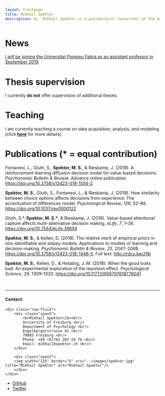 ```yaml
---
layout: frontpage
title: Mikhail Spektor
description: Dr. Mikhail Spektor is a postdoctoral researcher at the University of Freiburg.
---
```


<h1 id="news">News</h1>
<p><a href="https://www.upf.edu/web/econ/home/-/asset_publisher/Vld4rb7onACA/content/id/223597180/maximized">I will be joining the Universitat Pompeu Fabra as an assistant professor in September 2019</a>.</p>

<h1 id="thesis-supervision">Thesis supervision</h1>
<p>I currently <strong>do not</strong> offer supervision of additional theses.</p>
<h1 id="teaching">Teaching</h1>
<p>I am currently teaching a course on data acquisition, analysis, and modeling (click <a href="https://campus.uni-freiburg.de/qisserver/pages/startFlow.xhtml?_flowId=detailView-flow&amp;unitId=8212"><strong>here</strong></a> for more details).</p>
<h1 id="publications-equal-contribution">Publications (* = equal contribution)</h1>
<div id="refs" class="references">
<div id="ref-Fontanesi2019">
<p>Fontanesi, L., Gluth, S., <strong>Spektor, M. S.</strong>, &amp; Rieskamp, J. (2019). A reinforcement learning diffusion decision model for value-based decisions. <em>Psychonomic Bulletin &amp; Review</em>. Advance online publication. <a href="https://doi.org/10.3758/s13423-018-1554-2" class="uri">https://doi.org/10.3758/s13423-018-1554-2</a></p>
</div>
<div id="ref-Spektor2019">
<p><strong>Spektor, M. S.</strong>, Gluth, S., Fontanesi, L., &amp; Rieskamp, J. (2019). How similarity between choice options affects decisions from experience: The accentuation of differences model. <em>Psychological Review</em>, <em>126</em>, 52&ndash;88. <a href="https://doi.org/10.1037/rev0000122" class="uri">https://doi.org/10.1037/rev0000122</a></p>
</div>
<div id="ref-Gluth2018">
<p>Gluth, S.*, <strong>Spektor, M. S.*</strong>, &amp; Rieskamp, J. (2018). Value-based attentional capture affects multi-alternative decision making. <em>eLife</em>, <em>7</em>, 1&ndash;36. <a href="https://doi.org/10.7554/eLife.39659" class="uri">https://doi.org/10.7554/eLife.39659</a></p>
</div>
<div id="ref-Spektor2018">
<p><strong>Spektor, M. S.</strong>, &amp; Kellen, D. (2018). The relative merit of empirical priors in non-identifiable and sloppy models: Applications to models of learning and decision-making. <em>Psychonomic Bulletin &amp; Review</em>, <em>25</em>, 2047&ndash;2068. <a href="https://doi.org/10.3758/s13423-018-1446-5" class="uri">https://doi.org/10.3758/s13423-018-1446-5</a>. Full text: <a href="http://rdcu.be/J18i" class="uri">http://rdcu.be/J18i</a></p>
</div>
<div id="ref-Spektor2018a">
<p><strong>Spektor, M. S.</strong>, Kellen, D., &amp; Hotaling, J. M. (2018). When the good looks bad: An experimental exploration of the repulsion effect. <em>Psychological Science</em>, <em>29</em>, 1309&ndash;1320. <a href="https://doi.org/10.1177/0956797618779041" class="uri">https://doi.org/10.1177/0956797618779041</a></p>
</div>
</div>
<p>&nbsp;</p>

---


<div class="container">
<h4><a name="contact"></a>Contact:</h4>

    <div class="row-fluid">
        <div class="span5">
            <b>Mikhail Spektor</b><br/>
            University of Freiburg <br/>
            Department of Psychology <br/>
            Engelbergerstrasse 41 <br/>
            79085 Freiburg <br/>
            Phone: +49 (0)761 203 24 76 <br/>
            Email: mikhail@spektor.ch <br/>
        </div>

        <div class="span2">
        <img width="125" border="5" src="../images/spektor.jpg" title="Mikhail Spektor" alt="Mikhail Spektor"/>
        </div>
    </div>
</div>

<div class="navbar">
  <div class="navbar-inner">
      <ul class="nav">
          <li><a href="https://github.com/msspektor">GitHub</a></li>
          <li><a href="https://twitter.com/SpektorMikhail">Twitter</a></li>
      </ul>
  </div>
</div>
